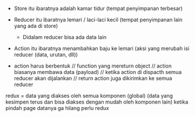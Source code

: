 - Store itu ibaratnya adalah kamar tidur (tempat penyimpanan terbesar)
- Reducer itu ibaratnya lemari / laci-laci kecil (tempat penyimpanan lain yang ada di store)
  - Didalam reducer bisa ada data lain
- Action itu ibaratnya menambahkan baju ke lemari (aksi yang merubah isi reducer (data, urutan, dll))

- action harus berbentuk
  // function yang mereturn object
  // action biasanya membawa data (payload)
  // ketika action di dispacth semua reducer akan dijalankan
  // return action juga dikirimkan ke semua reducer


redux = data yang diakses oleh semua komponen (global)
(data yang kesimpen terus dan bisa diakses dengan mudah oleh komponen lain)
ketika pindah page datanya ga hilang perlu redux


